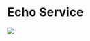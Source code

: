 # Echo Service

<img src="https://codebuild.us-east-1.amazonaws.com/badges?uuid=eyJlbmNyeXB0ZWREYXRhIjoiWlJ4d21tQXB5YW82Sm9wRVR3UHhaSmtIM1YxYktJUjhmWVpLdVoxNFJETGJ6dzJLZXFxeXpGNXJvZUxWMFlpaXI1Ump3Q3RmK2VrUWlqOHFNN2lMQnBZPSIsIml2UGFyYW1ldGVyU3BlYyI6IlNIVEhFV0lkbFNDWGlrTUsiLCJtYXRlcmlhbFNldFNlcmlhbCI6MX0%3D&branch=master">
